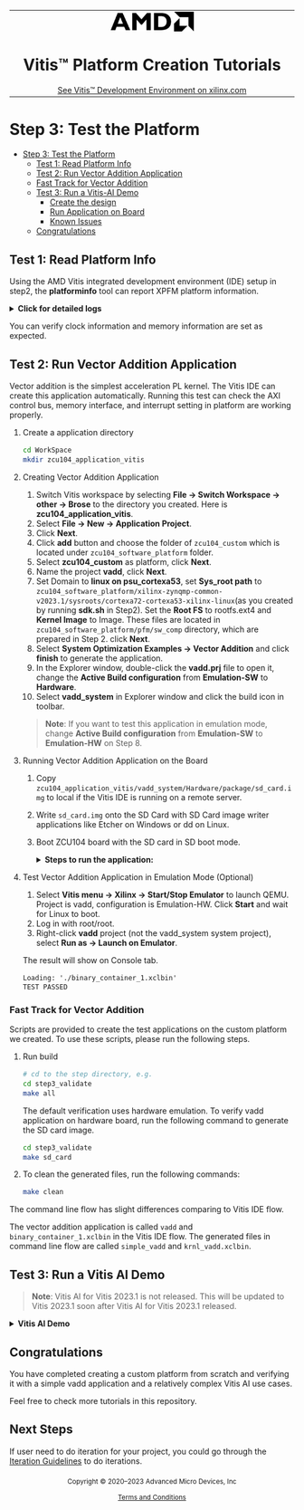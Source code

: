 <table class="sphinxhide" width="100%">
 <tr width="100%">
    <td align="center"><img src="https://raw.githubusercontent.com/Xilinx/Image-Collateral/main/xilinx-logo.png" width="30%"/><h1>Vitis™ Platform Creation Tutorials</h1>
    <a href="https://www.xilinx.com/products/design-tools/vitis.html">See Vitis™ Development Environment on xilinx.com</br></a>
    </td>
 </tr>
</table>

# Step 3: Test the Platform

- [Step 3: Test the Platform](#step-3-test-the-platform)
    - [Test 1: Read Platform Info](#test-1-read-platform-info)
    - [Test 2: Run Vector Addition Application](#test-2-run-vector-addition-application)
    - [Fast Track for Vector Addition](#fast-track-for-vector-addition)
    - [Test 3: Run a Vitis-AI Demo](#test-3-run-a-vitis-ai-demo)
      - [Create the design](#create-the-design)
      - [Run Application on Board](#run-application-on-board)
      - [Known Issues](#known-issues)
    - [Congratulations](#congratulations)

## Test 1: Read Platform Info

Using the AMD Vitis integrated development environment (IDE) setup in step2, the **platforminfo** tool can report XPFM platform information.

<details>
<summary><strong>Click for detailed logs</strong></summary>  

```bash
# Run in zcu104_software_platform directory
platforminfo ./zcu104_custom/export/zcu104_custom/zcu104_custom.xpfm

==========================
Basic Platform Information
==========================
Platform:           zcu104_custom
File:               /Vitis-Tutorials/Vitis_Platform_Creation/Design_Tutorials/02-Edge-AI-ZCU104/ref_files/step2_pfm/zcu104_custom/export/zcu104_custom/zcu104_custom.xpfm
Description:        
A custom platform ZCU104 platform
    

=====================================
Hardware Platform (Shell) Information
=====================================
Vendor:                           xilinx
Board:                            ZCU104_Custom_Platform
Name:                             ZCU104_Custom_Platform
Version:                          0.0
Generated Version:                2023.1
Hardware:                         1
Software Emulation:               1
Hardware Emulation:               0
Hardware Emulation Platform:      0
FPGA Family:                      zynquplus
FPGA Device:                      xczu7ev
Board Vendor:                     xilinx.com
Board Name:                       xilinx.com:zcu104:1.1
Board Part:                       xczu7ev-ffvc1156-2-e

=================
Clock Information
=================
  Default Clock Index: 2
  Clock Index:         1
    Frequency:         100.000000
  Clock Index:         2
    Frequency:         200.000000
  Clock Index:         3
    Frequency:         400.000000

==================
Memory Information
==================
  Bus SP Tag: HP0
  Bus SP Tag: HP1
  Bus SP Tag: HP2
  Bus SP Tag: HP3
  Bus SP Tag: HPC0
  Bus SP Tag: HPC1

=============================
Software Platform Information
=============================
Number of Runtimes:            1
Default System Configuration:  zcu104_custom
System Configurations:
  System Config Name:                      zcu104_custom
  System Config Description:               zcu104_custom
  System Config Default Processor Group:   xrt
  System Config Default Boot Image:        standard
  System Config Is QEMU Supported:         1
  System Config Processor Groups:
    Processor Group Name:      xrt
    Processor Group CPU Type:  cortex-a53
    Processor Group OS Name:   linux
  System Config Boot Images:
    Boot Image Name:           standard
    Boot Image Type:           
    Boot Image BIF:            zcu104_custom/boot/linux.bif
    Boot Image Data:           zcu104_custom/xrt/image
    Boot Image Boot Mode:      sd
    Boot Image RootFileSystem: 
    Boot Image Mount Path:     /mnt
    Boot Image Read Me:        zcu104_custom/boot/generic.readme
    Boot Image QEMU Args:      zcu104_custom/qemu/pmu_args.txt:zcu104_custom/qemu/qemu_args.txt
    Boot Image QEMU Boot:      
    Boot Image QEMU Dev Tree:  
    Supported Runtimes:
  Runtime: OpenCL
```

</details>

You can verify clock information and memory information are set as expected.

## Test 2: Run Vector Addition Application

Vector addition is the simplest acceleration PL kernel. The Vitis IDE can create this application automatically. Running this test can check the AXI control bus, memory interface, and interrupt setting in platform are working properly.

1. Create a application directory

   ```bash
   cd WorkSpace
   mkdir zcu104_application_vitis
   ```

2. Creating Vector Addition Application

   1. Switch Vitis workspace by selecting **File -> Switch Workspace -> other -> Brose** to the directory you created. Here is **zcu104_application_vitis**.
   2. Select **File -> New -> Application Project**.
   3. Click **Next**.
   4. Click **add** button and choose the folder of `zcu104_custom` which is  located under `zcu104_software_platform` folder.
   5. Select **zcu104_custom** as platform, click **Next**.
   6. Name the project **vadd**, click **Next**.
   7. Set Domain to **linux on psu_cortexa53**, set **Sys_root path** to ```zcu104_software_platform/xilinx-zynqmp-common-v2023.1/sysroots/cortexa72-cortexa53-xilinx-linux```(as you created by running **sdk.sh** in Step2). Set the **Root FS** to rootfs.ext4 and **Kernel Image** to Image. These files are located in `zcu104_software_platform/pfm/sw_comp` directory, which are prepared in Step 2. click **Next**.
   8. Select **System Optimization Examples -> Vector Addition** and click **finish** to generate the application.
   9. In the Explorer window, double-click the **vadd.prj** file to open it, change the **Active Build configuration** from **Emulation-SW** to **Hardware**.
   10. Select **vadd_system** in Explorer window and click the build icon in toolbar.

   >**Note**: If you want to test this application in emulation mode, change  **Active Build configuration** from **Emulation-SW** to **Emulation-HW** on Step 8.

3. Running Vector Addition Application on the Board

   1. Copy ``zcu104_application_vitis/vadd_system/Hardware/package/sd_card.img`` to local if the Vitis IDE is running on a remote server.

   2. Write ``sd_card.img`` onto the SD Card with SD Card image writer applications like Etcher on Windows or dd on Linux.

   3. Boot ZCU104 board with the SD card in SD boot mode.

      <details>
      <summary><strong>Steps to run the application:</strong></summary>

      First, login with user `petalinux` and set up a new password (it is then also the sudo password):

      1. Log into the system
      
         ```bash
         petalinux login:petalinux
         You are required to change your password immediately (administrator enforced).
         New password:
         Retype new password:
         petalinux:~$ sudo su
         We trust you have received the usual lecture from the local System
         Administrator. It usually boils down to these three things:
               #1) Respect the privacy of others.
               #2) Think before you type.
               #3) With great power comes great responsibility.
         Password:
         petalinux:/home/petalinux#
         ```

      2. Go to auto mounted FAT32 partition

         ```bash
         petalinux:/home/petalinux# cd /run/media/mmcblk0p1/
         ```

      3. Run vadd application

         ```bash
         ./simple_vadd krnl_vadd.xclbin
         ```

      It should show program prints and XRT debug information .

      ```
      TEST PASSED
      ```

      </details>

4. Test Vector Addition Application in Emulation Mode (Optional)

   1. Select **Vitis menu -> Xilinx -> Start/Stop Emulator** to launch QEMU. Project is vadd, configuration is Emulation-HW. Click **Start** and wait for Linux to boot. 
   2. Log in with root/root.
   3. Right-click **vadd** project (not the vadd_system system project), select **Run as -> Launch on Emulator**.

   The result will show on Console tab.

   ```
   Loading: './binary_container_1.xclbin'
   TEST PASSED
   ```

### Fast Track for Vector Addition

Scripts are provided to create the test applications on the custom platform we created. To use these scripts, please run the following steps.

1. Run build

   ```bash
   # cd to the step directory, e.g.
   cd step3_validate
   make all
   ```

   The default verification uses hardware emulation. To verify vadd application on hardware board, run the following command to generate the SD card image.

   ```bash
   cd step3_validate
   make sd_card
   ```

2. To clean the generated files, run the following commands:

   ```bash
   make clean
   ```

The command line flow has slight differences comparing to Vitis IDE flow.

The vector addition application is called `vadd` and `binary_container_1.xclbin` in the Vitis IDE flow. The generated files in command line flow are called `simple_vadd` and `krnl_vadd.xclbin`.

## Test 3: Run a Vitis AI Demo

>**Note**: Vitis AI for Vitis 2023.1 is not released. This will be updated to Vitis 2023.1 soon after Vitis AI for Vitis 2023.1 released.

<details>
<summary><strong>Vitis AI Demo</strong></summary>

This test will run a Vitis AI test application in the DPU-TRD to verify DPU function on your custom platform. The most instructions below follows [Vitis-AI DPU-TRD document](https://github.com/Xilinx/Vitis-AI/tree/master/dsa/DPU-TRD/prj/Vitis#6-gui-flow).

### Create the Design

1. Add the Vitis AI repository into the Vitis IDE

   1. Launch Vitis IDE if you have not. You can reuse the workspace of vadd application.
   2. Select **Window -> Preferences**.
   3. Go to the Library Repository tab.
   4. Add Vitis AI:
      - Click **Add** button
      - Input ID: vitis-ai
      - Name: Vitis AI
      - Location: Assign a target download directory or keep empty. Vitis will use default path `~/.Xilinx` if this field is empty.
      - Git URL: `https://github.com/Xilinx/Vitis-AI.git`
      - Branch: Verify the branch with your platform. Use `master` for the Vitis AI version that matches Vitis 2021.1. You can use `master` for the latest patched version. Note that the master branch will move forward. At some point `master` branch will point to a new release that may not be compatible with Vitis 2021.2.

      ![missing image](./images/vitis_repo_add_vai.png)

2. Download the Vitis AI library.

   1. Select **Xilinx -> Libraries**.
   2. Find the Vitis AI entry that you just added. Click the Download button on it.
   3. Wait until tVitis AI repository downloads.
   4. Click **OK** to close this window.

   The Vitis IDE will check the upstream status of each repository. If there are updates, it will allow you to download the updates if the source URL is a remote Git repository.

3. Download Vitis AI specific sysroot.

   Since Vitis AI has a different release cycle with PetaLinux, Vitis AI related PetaLinux recipes are released later than PetaLinux release. At the time that this tutorial releases, Vitis AI related recipes are not released yet. You cannot build PetaLinux `sysroot/sdk` with Vitis AI dependencies. Use the pre-built Vitis AI SDK instead.

   1. Download the Vitis AI cross-compile environment setup script: `wget https://raw.githubusercontent.com/Xilinx/Vitis-AI/1.4/setup/mpsoc/VART/host_cross_compiler_setup.sh`.
   2. Update the script for installation area. The default install path is `install_path=~/petalinux_sdk_2021.1`. Since you are using PetaLinux 2021.2, it is recommended that you change `install_path=~/petalinux_sdk_2021.2`.
   3. Run the script to set up the cross compile environment: `./host_cross_compiler_setup.sh`.

   Once Vitis AI recipes are released, this tutorial will update the steps for building Vitis AI dependencies to the `sysroot` using PetaLinux.

4. Create a Vitis AI design on the `zcu104_custom` platform.

   1. Go to menu **File** -> **New** -> **Application Project**
   2. Click **Next** in Welcome page
   3. Select platform **zcu104_custom**. Click **Next**.
   4. Name the project **dpu_trd**, click **next**.
   5. Set Domain to **linux on psu_cortexa53**, set **Sys_root path** to `sysroot` installation path in previous step, for example, `~/petalinux_sdk_2021.2/sysroots/cortexa72-cortexa53-xilinx-linux/`.
   6. Set the **Root FS** to `rootfs.ext4` and **Kernel Image** to Image. These files are located in `zcu104_software_platform/sw_comp` directory, which are generated in Step 2. click **next**.
   7. Select **dsa -> DPU Kernel (RTL Kernel)** and click **Finish** to generate the application.

   ![missing image](images/vitis_add_dpu.png)

5. Update Build Target.

   1. Double-click the system project file `dpu_trd_system.sprj`.
   2. Change Active Build Configuration to **Hardware**

6. Review and update DPU settings for ZCU104. The default created design has the DPU settings for ZCU102.

   1. Open **dpu_conf.vh** from **dpu_trd_kernels/src/prj/Vitis** directory
   2. Update line 37 from `URAM_DISABLE` to `URAM_ENABLE`
   3. Press Ctrl+S to save the changes.

   >**Note**: ZCU104 has ZU7EV device on board. It has less block RAM than ZU9EG on ZCU102 but it has UltraRAM. Turning on UltraRAM can fulfill the on chip memory requirement of the DPU.

7. Update system_hw_link for proper kernel instantiation.

   Since the ZCU104 has less LUT resources than the ZCU102, it is more difficult  to meet the timing closure target if you include the softmax IP in PL like ZCU102. The implementation could take a long time. The Vitis AI DPU-TRD design removes the softmax IP in hardware for ZCU104. When the host application detects no softmax IP in hardware, it calculates softmax with software. The result is identical but the calculation time is different. Since your target is to verify the platform, it is recommended that you remove the softmax kernel in your test application.

   1. Double-click `dpu_trd_system_hw_link.prj`.
   2. In the Hardware Functions window, remove the `sfm_xrt_top` instance by right-clicking it and select **Remove**.

      After removing the `sfx_xrt_top` instance, the remaining instances in Hardware Functions window is DPUCZDX8G with Compute Units = 2.

8. Review system_hw_link v++ for proper kernel instantiation.

   The DPU kernel requires two phase-aligned clocks, 1x clock and 2x clock. The configuration is stored in the example design. It sets up clock and AXI interface connections between the DPU kernel to the platform.

   To review the setup in the project, follow these steps:

   1. Go to **Assistant View**.
   2. Double-click **dpu_trd_system [System]**.
   3. Expand the left tree panel and find **dpu_trd_system -> dpu_trd_system_hw_link -> Hardware -> dpu**.

      ![missing image](./images/hw_link_dpu.png)

   4. Click `...` button on the line of V++ Configuration Settings, it shows the configuration like this:

      ```
      [clock]
      freqHz=300000000:DPUCZDX8G_1.aclk
      freqHz=600000000:DPUCZDX8G_1.ap_clk_2
      freqHz=300000000:DPUCZDX8G_2.aclk
      freqHz=600000000:DPUCZDX8G_2.ap_clk_2

      [connectivity]
      sp=DPUCZDX8G_1.M_AXI_GP0:HPC0
      sp=DPUCZDX8G_1.M_AXI_HP0:HP0
      sp=DPUCZDX8G_1.M_AXI_HP2:HP1
      sp=DPUCZDX8G_2.M_AXI_GP0:HPC0
      sp=DPUCZDX8G_2.M_AXI_HP0:HP2
      sp=DPUCZDX8G_2.M_AXI_HP2:HP3
      ```

   >**Note:** The contents are written to `dpu-link.cfg` during build time and passed to the v++ Linker command line.

   >**Note:** To customize the v++ link configuration, you can add contents in the V++ configuration settings, or create your own configuration file and add `--config <your_config_file.cfg>` to the **V++ Command Line Options** field. If you need to use relative path for the configuration file, the base location is `dpu_trd_system_hw_link/Hardware` directory.

9. Update package options to add dependency models into SD Card

   1. Double-click ``dpu_trd_system.sprj``.
   2. Click ... button on Package options.
   3. Input `--package.sd_dir=../../dpu_trd/src/app`.
   4. Click **OK**.

   All content in the `--package.sd_dir` assigned directory will be added to the FAT32 partition of the `sd_card.img`. Samples and models are packaged for verification.

   The `dpu_trd` in the path name is the application project name in this example. If your project name is different, update the project name accordingly.

10. Build the hardware design.

      1. Select the `dpu_trd_system` system project.
      2. Click the hammer button to build the system project.
      3. The generated SD card image is located at **dpu_trd_system/Hardware/package/sd_card.img**.

>**Note**: Refer to the [Vitis AI document](https://github.com/Xilinx/Vitis-AI/tree/master/dsa/DPU-TRD/prj/Vitis#6-gui-flow) for details about the Vitis AI project creation flow.

### Run Application on Board

1. Write image to SD card.

   1. Copy the `sd_card.img` to a local workstation or laptop with SD card readers.
   2. Write the image to SD card with [Balena Etcher](https://www.balena.io/etcher/) or similar tools.

2. Boot the board.

   1. Insert the SD card to ZCU104.
   2. Set boot mode to SD boot.
   3. Connect USB UART cable.
   4. Power on the board. It should boot Linux properly in a minute.

3. Resize ext4 partition

   1. Connect UART console if it is not connected.
   2. On the ZCU104 board UART console, run `df .` to check current available disk size.

      ```bash
      root@petalinux:~# df .
      Filesystem           1K-blocks      Used Available Use% Mounted on
      /dev/root               564048    398340    122364  77% /
      ```

   3. Run `resize-part /dev/mmcblk0p2` to resize the ext4 partition. Input **Yes** and **100%** for confirming the resize to utilize full of the rest of SD card.

      ```bash
      root@petalinux:~# resize-part /dev/mmcblk0p2
      /dev/mmcblk0p2
      Warning: Partition /dev/mmcblk0p2 is being used. Are you sure you want to continue?
      parted: invalid token: 100%
      Yes/No? yes
      End?  [2147MB]? 100%
      Information: You may need to update /etc/fstab.

      resize2fs 1.45.3 (14-Jul-2019)
      Filesystem at /dev/mmcblk0p2 is mounted on /media/sd-mmcblk0p2; o[   72.751329] EXT4-fs (mmcblk0p2): resizing filesystem from 154804 to 1695488 blocks
      n-line resizing required
      old_desc_blocks = 1, new_desc_blocks = 1
      [   75.325525] EXT4-fs (mmcblk0p2): resized filesystem to 1695488
      The filesystem on /dev/mmcblk0p2 is now 1695488 (4k) blocks long.
      ```

   4. Check available size again to verify that the ext4 partition size is enlarged.

      ```bash
      root@petalinux:~# df . -h
      Filesystem                Size      Used Available Use% Mounted on
      /dev/root                 6.1G    390.8M      5.4G   7% /
      ```

   >**Note**: The available size would be different according to your SD card size.

   >**Note**: **resize-part** is a script that you added in [Step 2](./step2.md). It calls Linux utilities **parted** and **resize2fs** to extend the ext4 partition to take the rest of the SD card.

4. Copy dependency files to home folder.

   ```bash
   # Libraries
   root@petalinux:~# cp -r /mnt/sd-mmcblk0p1/app/samples/ ~
   # Model
   root@petalinux:~# cp /mnt/sd-mmcblk0p1/app/model/resnet50.xmodel ~
   # Host app
   root@petalinux:~# cp /mnt/sd-mmcblk0p1/dpu_trd ~
   # Image to test
   root@petalinux:~# cp /mnt/sd-mmcblk0p1/app/img/bellpeppe-994958.JPEG ~
   ```

5. Run the application.

   ```bash
   root@petalinux:~# env LD_LIBRARY_PATH=samples/lib XLNX_VART_FIRMWARE=/mnt/sd-mmcblk0p1/dpu.xclbin ./dpu_trd bellpeppe-994958.JPEG
   ```

   It would show bell pepper has the highest possibility.

   ```
   score[945]  =  0.992235     text: bell pepper,
   score[941]  =  0.00315807   text: acorn squash,
   score[943]  =  0.00191546   text: cucumber, cuke,
   score[939]  =  0.000904801  text: zucchini, courgette,
   score[949]  =  0.00054879   text: strawberry,
   ```
  
<details>
<summary><strong>Detailed Log</strong></summary>  

   ```bash
   [  196.247066] [drm] Pid 948 opened device
   [  196.250926] [drm] Pid 948 closed device
   [  196.254833] [drm] Pid 948 opened device
   [  196.258679] [drm] Pid 948 closed device
   [  196.269515] [drm] Pid 948 opened device
   [  196.273384] [drm] Pid 948 closed device
   [  196.277243] [drm] Pid 948 opened device
   [  196.281076] [drm] Pid 948 closed device
   [  196.285073] [drm] Pid 948 opened device
   [  196.288984] [drm] Pid 948 closed device
   [  196.293230] [drm] Pid 948 opened device
   [  196.297096] [drm] Pid 948 closed device
   [  196.300963] [drm] Pid 948 opened device
   [  196.307660] [drm] zocl_xclbin_read_axlf The XCLBIN already loaded
   [  196.307672] [drm] zocl_xclbin_read_axlf 1cdede23-0755-458e-8dac-7ef1b3845fa4 ret: 0
   [  196.317747] [drm] bitstream 1cdede23-0755-458e-8dac-7ef1b3845fa4 locked, ref=1
   [  196.325431] [drm] Reconfiguration not supported
   [  196.337206] [drm] bitstream 1cdede23-0755-458e-8dac-7ef1b3845fa4 unlocked, ref=0
   [  196.337361] [drm] Pid 948 opened device
   [  196.348581] [drm] Pid 948 closed device
   [  196.352580] [drm] Pid 948 opened device
   [  196.356638] [drm] bitstream 1cdede23-0755-458e-8dac-7ef1b3845fa4 locked, ref=1
   [  196.356659] [drm] Pid 948 opened device
   [  196.367712] [drm] Pid 948 closed device
   [  196.371560] [drm] Pid 948 opened device
   [  196.375507] [drm] bitstream 1cdede23-0755-458e-8dac-7ef1b3845fa4 locked, ref=2
   [  196.375539] [drm] Pid 948 opened device
   [  196.386590] [drm] Pid 948 closed device
   [  196.390439] [drm] Pid 948 opened device
   [  196.394331] [drm] bitstream 1cdede23-0755-458e-8dac-7ef1b3845fa4 locked, ref=3
   [  196.394822] [drm] Pid 948 opened device
   [  196.405867] [drm] Pid 948 closed device
   [  196.409717] [drm] Pid 948 opened device
   score[945]  =  0.992235     text: bell pepper,
   score[941]  =  0.00315807   text: acorn squash,
   score[943]  =  0.00191546   text:[  196.413579] [drm] bitstream 1cdede23-0755-458e-8dac-7ef1b3845fa4 locked, ref=4
   cucumber, cuke,
   score[939]  =  0.000904801  text: zucchini, co[  197.997865] [drm] bitstream 1cdede23-0755-458e-8dac-7ef1b3845fa4 unlocked, ref=3
   urgette,
   score[949]  =  0.00054879   text: strawberry,
   [  198.010569] [drm] Pid 948 closed device
   [  198.032534] [drm] bitstream 1cdede23-0755-458e-8dac-7ef1b3845fa4 unlocked, ref=2
   [  198.032546] [drm] Pid 948 closed device
   [  198.229797] [drm] bitstream 1cdede23-0755-458e-8dac-7ef1b3845fa4 unlocked, ref=0
   [  198.229803] [drm] Pid 948 closed device
   [  198.241056] [drm] bitstream 1cdede23-0755-458e-8dac-7ef1b3845fa4 unlocked, ref=0
   [  198.241059] [drm] Pid 948 closed device
   [  198.252434] [drm] Pid 948 closed device
   ```

The XRT prints can be eliminated by running `echo 6 > /proc/sys/kernel/printk` before launching the application.

</details>



## Known Issues

The default setting of PMIC (irps5401) on ZCU104 cannot afford to have the DPU running on heavy loading. It may crash. Refer to [DPU TRD Known issues](https://github.com/Xilinx/Vitis-AI/blob/master/dsa/DPU-TRD/prj/Vitis/README.md#553-known-issues) for more information. (Ref: [issue 101](https://github.com/Xilinx/Vitis-Tutorials/issues/101)).

</details>

## Congratulations

You have completed creating a custom platform from scratch and verifying it with a simple vadd application and a relatively complex Vitis AI use cases.

Feel free to check more tutorials in this repository.

## Next Steps

If user need to do iteration for your project, you could go through the [Iteration Guidelines](./Iteration_guideline.md) to do iterations.

<p class="sphinxhide" align="center"><sub>Copyright © 2020–2023 Advanced Micro Devices, Inc</sub></p>

<p class="sphinxhide" align="center"><sup><a href="https://www.amd.com/en/corporate/copyright">Terms and Conditions</a></sup></p>
